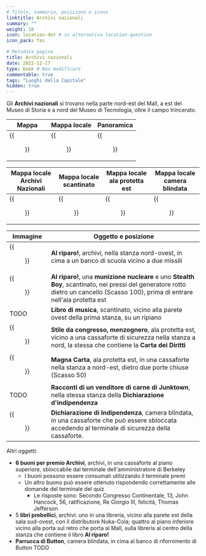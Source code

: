 ```yaml
---
# Titolo, sommario, posizione e icona
linktitle: Archivi nazionali
summary: ""
weight: 10
icon: location-dot # in alternativa location-question
icon_pack: fas

# Metadata pagina
title: Archivi nazionali
date: 2022-11-17
type: book # Non modificare
commentable: true
tags: "Luoghi della Capitale"
hidden: true
---
```


<div class="fo3">


Gli **Archivi nazionali** si trovano nella parte nord-est del Mall, a est del Museo di Storia e a nord del Museo di Tecnologia, oltre il campo trincerato.


| Mappa | Mappa locale | Panoramica |
| ----- | ------------ | ---------- |
| {{<figure src="fo3/National_Archives_loc.webp">}}  |  {{<figure src="fo3/National_Archives_loc_map.webp">}} |  {{<figure src="fo3/National_Archives.webp">}} |

| Mappa locale Archivi Nazionali            | Mappa locale  scantinato                         | Mappa locale ala protetta est               | Mappa locale camera blindata                   | 
| ----------------------------------------- | ------------------------------------------------ | ------------------------------------------- | ---------------------------------------------- |
| {{<figure src="fo3/Fo3_National_Archives_lobby_map.webp">}} | {{<figure src="fo3/Fo3_National_Archives_sub-basement_map.webp">}} | {{<figure src="fo3/Fo3_National_Archives_SW_East_map.webp">}} | {{<figure src="fo3/Fo3_National_Archives_Strongroom_map.webp">}} |


| Immagine                                                 | Oggetto e posizione                                                                                                                                                                   |
| -------------------------------------------------------- | ------------------------------------------------------------------------------------------------------------------------------------------------------------------------------------- |
| {{<figure src="fo3/Duck_and_Cover!_National_Archives 1.webp">}}            | **Al riparo!**, archivi, nella stanza nord-ovest, in cima a un banco di scuola vicino a due missili                                                                                   |
| {{<figure src="fo3/Duck_and_Cover!_National_Archives_sub-basement.webp">}} | **Al riparo!**, una **munizione nucleare** e uno **Stealth Boy**, scantinato, nei pressi del generatore rotto dietro un cancello (Scasso 100), prima di entrare nell'ala protetta est |
| TODO                                                     | **Libro di musica**, scantinato, vicino alla parete ovest della prima stanza, su un ripiano                                                                                           |
| {{<figure src="fo3/FO3_LCS_National_Archives.webp">}}                      | **Stile da congresso, menzognero**, ala protetta est, vicino a una cassaforte di sicurezza nella stanza a nord, la stessa che contiene la **Carta dei Diritti**                       |
| {{<figure src="fo3/Capitol_Preservation_Society_document_list.webp">}}     | **Magna Carta**, ala protetta est, in una cassaforte nella stanza a nord-est, dietro due porte chiuse (Scasso 50)                                                                     |
| TODO                                                     | **Racconti di un venditore di carne di Junktown**, nella stessa stanza della **Dichiarazione d'indipendenza**                                                                         |
| {{<figure src="fo3/Declaration_of_Independence_NA.webp">}}                 | **Dichiarazione di Indipendenza**, camera blindata, in una cassaforte che può essere sbloccata accedendo al terminale di sicurezza della cassaforte.                                  |

Altri oggetti:
- **6 buoni per premio Archivi**, archivi, in una cassaforte al piano superiore, sbloccabile dal terminale dell'amministratore di Berkeley
	- I buoni possono essere consumati utilizzando il terminale premi
	- Un altro buono può essere ottenuto rispondendo correttamente alle domande del terminale del quiz
		- Le risposte sono: Secondo Congresso Continentale, 13, John Hancock, 56, ratificazione, Re Giorgio III, felicità, Thomas Jefferson
- 5 **libri prebellici**, archivi: uno in una libreria, vicino alla parete est della sala sud-ovest, con il distributore Nuka-Cola; quattro al piano inferiore vicino alla porta sul retro che porta al Mall,  sulla libreria al centro della stanza che contiene il libro **Al riparo!**
- **Parrucca di Button**, camera blindata, in cima al banco di rifornimento di Button TODO


</div>


